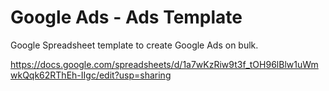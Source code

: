 # Google Ads - Ads Template
Google Spreadsheet template to create Google Ads on bulk.

https://docs.google.com/spreadsheets/d/1a7wKzRiw9t3f_tOH96lBlw1uWmwkQqk62RThEh-IIgc/edit?usp=sharing
